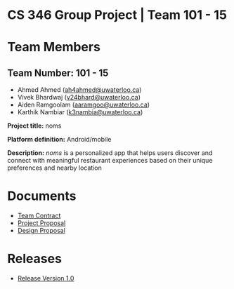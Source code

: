 
# CS 346 Group Project | Team 101 - 15

# Team Members
## Team Number: 101 - 15
- Ahmed Ahmed (ah4ahmed@uwaterloo.ca)
- Vivek Bhardwaj (v24bhard@uwaterloo.ca)
- Aiden Ramgoolam (aaramgoo@uwaterloo.ca)
- Karthik Nambiar (k3nambia@uwaterloo.ca)

**Project title:** noms

**Platform definition:** Android/mobile

**Description:** *noms* is a personalized app that helps users discover and connect with meaningful restaurant experiences based on their unique preferences and nearby location

# Documents

- [Team Contract](https://git.uwaterloo.ca/v24bhard/team-101-15/-/wikis/Team-Contract)
- [Project Proposal](https://git.uwaterloo.ca/v24bhard/team-101-15/-/wikis/Project-Proposal)
- [Design Proposal](https://git.uwaterloo.ca/v24bhard/team-101-15/-/wikis/Design-Proposal)

# Releases
- [Release Version 1.0](https://git.uwaterloo.ca/v24bhard/team-101-15/-/blob/main/app/release/app-release.apk?ref_type=heads)